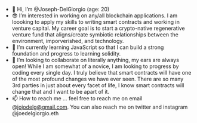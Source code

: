 - 👋 Hi, I’m @Joseph-DelGiorgio (age: 20)
- 😎 I’m interested in working on any/all blockchain applications. I am loooking to apply my skills to writing smart contracts and working in venture capital. My career goal is to start a crypto-native regenerative venture fund that aligns/create symbiotic relationships between the environment, imporverished, and technology.  
- 🌱 I’m currently learning JavaScript so that I can build a strong foundation and progress to learning solidity.
- 💁 I’m looking to collaborate on literally anything, my ears are always open! While I am somewhat of a novice, I am looking to progress by coding every single day. I truly believe that smart contracts will have one of the most profound changes we have ever seen. There are so many 3rd parties in just about every facet of life, I know smart contracts will change that and I want to be apart of it. 
- 📫 How to reach me ... feel free to reach me on email @jojodelg@gmail.com. You can also reach me on twitter and instagram @joedelgiorgio.eth


<!---
Joseph-DelGiorgio/Joseph-DelGiorgio is a ✨ special ✨ repository because its `README.md` (this file) appears on your GitHub profile.
You can click the Preview link to take a look at your changes.
--->
